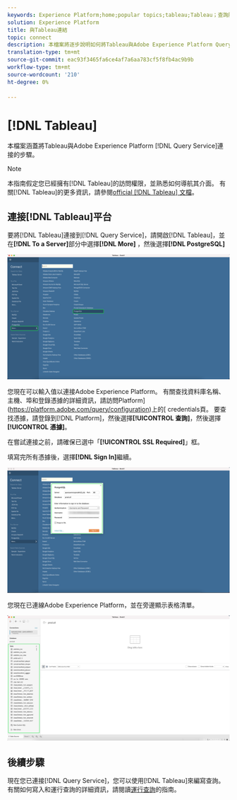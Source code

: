 ```yaml
---
keywords: Experience Platform;home;popular topics;tableau;Tableau；查詢服務；查詢服務；連接到查詢服務；
solution: Experience Platform
title: 與Tableau連結
topic: connect
description: 本檔案將逐步說明如何將Tableau與Adobe Experience Platform Query Service連接。
translation-type: tm+mt
source-git-commit: eac93f3465fa6ce4af7a6aa783cf5f8fb4ac9b9b
workflow-type: tm+mt
source-wordcount: '210'
ht-degree: 0%

---
```



# [!DNL Tableau]

本檔案涵蓋將Tableau與Adobe Experience Platform [!DNL Query Service]連接的步驟。

>[!NOTE]
>
> 本指南假定您已經擁有[!DNL Tableau]的訪問權限，並熟悉如何導航其介面。 有關[!DNL Tableau]的更多資訊，請參閱[official [!DNL Tableau] 文檔](https://help.tableau.com/current/pro/desktop/en-us/default.htm)。

## 連接[!DNL Tableau]平台

要將[!DNL Tableau]連接到[!DNL Query Service]，請開啟[!DNL Tableau]，並在&#x200B;**[!DNL To a Server]**&#x200B;部分中選擇&#x200B;**[!DNL More]** ，然後選擇&#x200B;**[!DNL PostgreSQL]**

![](../images/clients/tableau/open-connection.png)

您現在可以輸入值以連接Adobe Experience Platform。 有關查找資料庫名稱、主機、埠和登錄憑據的詳細資訊，請訪問Platform](https://platform.adobe.com/query/configuration)上的[ credentials頁。 要查找憑據，請登錄到[!DNL Platform]，然後選擇&#x200B;**[!UICONTROL 查詢]**，然後選擇&#x200B;**[!UICONTROL 憑據]**。

在嘗試連接之前，請確保已選中「**[!UICONTROL SSL Required]**」框。

填寫完所有憑據後，選擇&#x200B;**[!DNL Sign In]**&#x200B;繼續。

![](../images/clients/tableau/sign-in.png)

您現在已連線Adobe Experience Platform，並在旁邊顯示表格清單。

![](../images/clients/tableau/connected.png)

## 後續步驟

現在您已連接[!DNL Query Service]，您可以使用[!DNL Tableau]來編寫查詢。 有關如何寫入和運行查詢的詳細資訊，請閱讀[運行查詢](../best-practices/writing-queries.md)的指南。